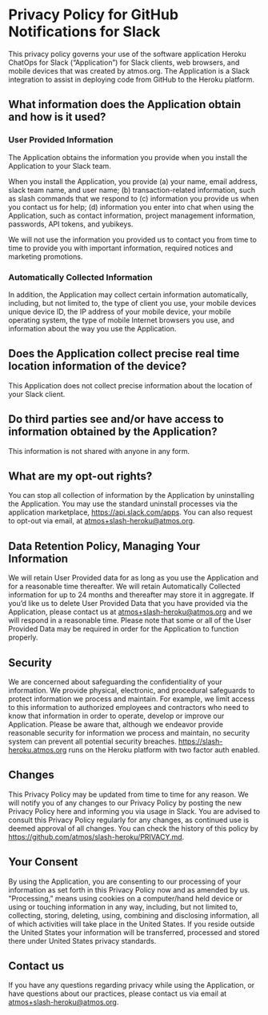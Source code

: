 # Privacy Policy for GitHub Notifications for Slack

This privacy policy governs your use of the software application Heroku ChatOps for Slack (“Application”) for Slack clients, web browsers, and mobile devices that was created by atmos.org. The Application is a Slack integration to assist in deploying code from GitHub to the Heroku platform.

## What information does the Application obtain and how is it used?

### User Provided Information

The Application obtains the information you provide when you install the Application to your Slack team.

When you install the Application, you provide (a) your name, email address, slack team name, and user name; (b) transaction-related information, such as slash commands that we respond to (c) information you provide us when you contact us for help; (d) information you enter into chat when using the Application, such as contact information, project management information, passwords, API tokens, and yubikeys.

We will not use the information you provided us to contact you from time to time to provide you with important information, required notices and marketing promotions.

### Automatically Collected Information

In addition, the Application may collect certain information automatically, including, but not limited to, the type of client you use, your mobile devices unique device ID, the IP address of your mobile device, your mobile operating system, the type of mobile Internet browsers you use, and information about the way you use the Application.

## Does the Application collect precise real time location information of the device?

This Application does not collect precise information about the location of your Slack client.

## Do third parties see and/or have access to information obtained by the Application?

This information is not shared with anyone in any form.

## What are my opt-out rights?

You can stop all collection of information by the Application by uninstalling the Application. You may use the standard uninstall processes via the application marketplace, https://api.slack.com/apps. You can also request to opt-out via email, at atmos+slash-heroku@atmos.org.

## Data Retention Policy, Managing Your Information

We will retain User Provided data for as long as you use the Application and for a reasonable time thereafter. We will retain Automatically Collected information for up to 24 months and thereafter may store it in aggregate. If you’d like us to delete User Provided Data that you have provided via the Application, please contact us at atmos+slash-heroku@atmos.org and we will respond in a reasonable time. Please note that some or all of the User Provided Data may be required in order for the Application to function properly.

## Security

We are concerned about safeguarding the confidentiality of your information. We provide physical, electronic, and procedural safeguards to protect information we process and maintain. For example, we limit access to this information to authorized employees and contractors who need to know that information in order to operate, develop or improve our Application. Please be aware that, although we endeavor provide reasonable security for information we process and maintain, no security system can prevent all potential security breaches. https://slash-heroku.atmos.org runs on the Heroku platform with two factor auth enabled.

## Changes

This Privacy Policy may be updated from time to time for any reason. We will notify you of any changes to our Privacy Policy by posting the new Privacy Policy here and informing you via usage in Slack. You are advised to consult this Privacy Policy regularly for any changes, as continued use is deemed approval of all changes. You can check the history of this policy by https://github.com/atmos/slash-heroku/PRIVACY.md.

## Your Consent

By using the Application, you are consenting to our processing of your information as set forth in this Privacy Policy now and as amended by us. "Processing,” means using cookies on a computer/hand held device or using or touching information in any way, including, but not limited to, collecting, storing, deleting, using, combining and disclosing information, all of which activities will take place in the United States. If you reside outside the United States your information will be transferred, processed and stored there under United States privacy standards.

## Contact us

If you have any questions regarding privacy while using the Application, or have questions about our practices, please contact us via email at atmos+slash-heroku@atmos.org.
